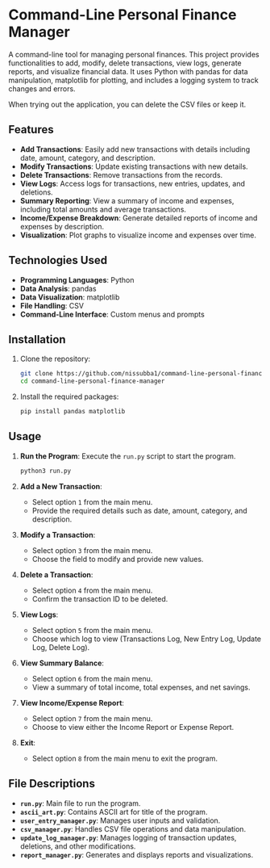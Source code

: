 # Command-Line Personal Finance Manager

A command-line tool for managing personal finances. This project provides functionalities to add, modify, delete transactions, view logs, generate reports, and visualize financial data. It uses Python with pandas for data manipulation, matplotlib for plotting, and includes a logging system to track changes and errors.

When trying out the application, you can delete the CSV files or keep it.

## Features

- **Add Transactions**: Easily add new transactions with details including date, amount, category, and description.
- **Modify Transactions**: Update existing transactions with new details.
- **Delete Transactions**: Remove transactions from the records.
- **View Logs**: Access logs for transactions, new entries, updates, and deletions.
- **Summary Reporting**: View a summary of income and expenses, including total amounts and average transactions.
- **Income/Expense Breakdown**: Generate detailed reports of income and expenses by description.
- **Visualization**: Plot graphs to visualize income and expenses over time.

## Technologies Used

- **Programming Languages**: Python
- **Data Analysis**: pandas
- **Data Visualization**: matplotlib
- **File Handling**: CSV
- **Command-Line Interface**: Custom menus and prompts

## Installation

1. Clone the repository:
    ```bash
    git clone https://github.com/nissubba1/command-line-personal-finance-manager.git
    cd command-line-personal-finance-manager
    ```

2. Install the required packages:
    ```bash
    pip install pandas matplotlib
    ```

## Usage

1. **Run the Program**: Execute the `run.py` script to start the program.
    ```bash
    python3 run.py
    ```

2. **Add a New Transaction**:
    - Select option `1` from the main menu.
    - Provide the required details such as date, amount, category, and description.

3. **Modify a Transaction**:
    - Select option `3` from the main menu.
    - Choose the field to modify and provide new values.

4. **Delete a Transaction**:
    - Select option `4` from the main menu.
    - Confirm the transaction ID to be deleted.

5. **View Logs**:
    - Select option `5` from the main menu.
    - Choose which log to view (Transactions Log, New Entry Log, Update Log, Delete Log).

6. **View Summary Balance**:
    - Select option `6` from the main menu.
    - View a summary of total income, total expenses, and net savings.

7. **View Income/Expense Report**:
    - Select option `7` from the main menu.
    - Choose to view either the Income Report or Expense Report.

8. **Exit**:
    - Select option `8` from the main menu to exit the program.

## File Descriptions

- **`run.py`**: Main file to run the program.
- **`ascii_art.py`**: Contains ASCII art for title of the program.
- **`user_entry_manager.py`**: Manages user inputs and validation.
- **`csv_manager.py`**: Handles CSV file operations and data manipulation.
- **`update_log_manager.py`**: Manages logging of transaction updates, deletions, and other modifications.
- **`report_manager.py`**: Generates and displays reports and visualizations.


